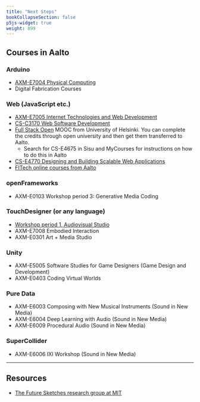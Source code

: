 ```yaml
---
title: "Next Steps"
bookCollapseSection: false
p5js-widget: true
weight: 899
---
```


## Courses in Aalto

### Arduino

- [AXM-E7004 Physical Computing](https://sisu.aalto.fi/student/courseunit/aalto-CU-1150932207-20220801/brochure)
- Digital Fabrication Courses

### Web (JavaScript etc.)

- [AXM-E7005 Internet Technologies and Web Development](https://sisu.aalto.fi/student/courseunit/aalto-CU-1150932211-20220801/brochure)
- [CS-C3170 Web Software Development](https://sisu.aalto.fi/student/courseunit/otm-b315be41-994c-4441-8719-b8030dc49479/brochure)
- [Full Stack Open](https://fullstackopen.com/en/) MOOC from University of Helsinki. You can complete the credits through open university and then get them transferred to Aalto.
  - Search for CS-E4675 in Sisu and MyCourses for instructions on how to do this in Aalto
- [CS-E4770 Designing and Building Scalable Web Applications](https://sisu.aalto.fi/student/courseunit/aalto-CU-1150933377-20220801/brochure)
- [FITech online courses from Aalto](https://fitech101.aalto.fi/)

### openFrameworks

- AXM-E0103 Workshop period 3: Generative Media Coding

### TouchDesigner (or any language)

- [Workshop period 1, Audiovisual Studio](https://sisu.aalto.fi/student/courseunit/aalto-CU-1150932525-20220801/completion-methods)
- AXM-E7008 Embodied Interaction
- AXM-E0301 Art + Media Studio

### Unity

- AXM-E5005 Software Studies for Game Designers (Game Design and Development)
- AXM-E0403 Coding Virtual Worlds

### Pure Data

- AXM-E6003 Composing with New Musical Instruments (Sound in New Media)
- AXM-E6004 Deep Learning with Audio (Sound in New Media)
- AXM-E6009 Procedural Audio (Sound in New Media)

### SuperCollider

- AXM-E6006 IXI Workshop (Sound in New Media)

---

## Resources

- [The Future Sketches research group at MIT](https://www.media.mit.edu/groups/future-sketches/overview/)